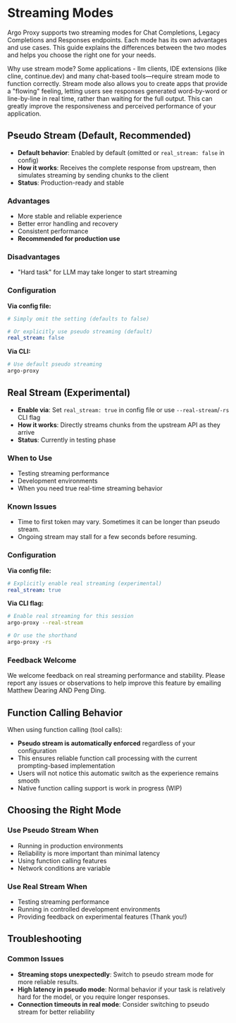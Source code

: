 # Streaming Modes

Argo Proxy supports two streaming modes for Chat Completions, Legacy Completions and Responses endpoints. Each mode has its own advantages and use cases. This guide explains the differences between the two modes and helps you choose the right one for your needs.

Why use stream mode?
Some applications - llm clients, IDE extensions (like cline, continue.dev) and many chat-based tools—require stream mode to function correctly. Stream mode also allows you to create apps that provide a "flowing" feeling, letting users see responses generated word-by-word or line-by-line in real time, rather than waiting for the full output. This can greatly improve the responsiveness and perceived performance of your application.

## Pseudo Stream (Default, Recommended)

- **Default behavior**: Enabled by default (omitted or `real_stream: false` in config)
- **How it works**: Receives the complete response from upstream, then simulates streaming by sending chunks to the client
- **Status**: Production-ready and stable

### Advantages

- More stable and reliable experience
- Better error handling and recovery
- Consistent performance
- **Recommended for production use**

### Disadvantages

- "Hard task" for LLM may take longer to start streaming

### Configuration

**Via config file:**

```yaml
# Simply omit the setting (defaults to false)

# Or explicitly use pseudo streaming (default)
real_stream: false
```

**Via CLI:**

```bash
# Use default pseudo streaming
argo-proxy
```

## Real Stream (Experimental)

- **Enable via**: Set `real_stream: true` in config file or use `--real-stream`/`-rs` CLI flag
- **How it works**: Directly streams chunks from the upstream API as they arrive
- **Status**: Currently in testing phase

### When to Use

- Testing streaming performance
- Development environments
- When you need true real-time streaming behavior

### Known Issues

- Time to first token may vary. Sometimes it can be longer than pseudo stream.
- Ongoing stream may stall for a few seconds before resuming.

### Configuration

**Via config file:**

```yaml
# Explicitly enable real streaming (experimental)
real_stream: true
```

**Via CLI flag:**

```bash
# Enable real streaming for this session
argo-proxy --real-stream

# Or use the shorthand
argo-proxy -rs
```

### Feedback Welcome

We welcome feedback on real streaming performance and stability. Please report any issues or observations to help improve this feature by emailing Matthew Dearing AND Peng Ding.

## Function Calling Behavior

When using function calling (tool calls):

- **Pseudo stream is automatically enforced** regardless of your configuration
- This ensures reliable function call processing with the current prompting-based implementation
- Users will not notice this automatic switch as the experience remains smooth
- Native function calling support is work in progress (WIP)

## Choosing the Right Mode

### Use Pseudo Stream When

- Running in production environments
- Reliability is more important than minimal latency
- Using function calling features
- Network conditions are variable

### Use Real Stream When

- Testing streaming performance
- Running in controlled development environments
- Providing feedback on experimental features (Thank you!)

## Troubleshooting

### Common Issues

- **Streaming stops unexpectedly**: Switch to pseudo stream mode for more reliable results.
- **High latency in pseudo mode**: Normal behavior if your task is relatively hard for the model, or you require longer responses.
- **Connection timeouts in real mode**: Consider switching to pseudo stream for better reliability
